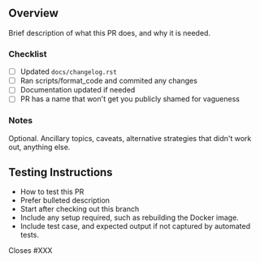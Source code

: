 ## Overview

Brief description of what this PR does, and why it is needed.

### Checklist

- [ ] Updated `docs/changelog.rst`
- [ ] Ran scripts/format_code and commited any changes
- [ ] Documentation updated if needed
- [ ] PR has a name that won't get you publicly shamed for vagueness

### Notes

Optional. Ancillary topics, caveats, alternative strategies that didn't work out, anything else.

## Testing Instructions

* How to test this PR
* Prefer bulleted description
* Start after checking out this branch
* Include any setup required, such as rebuilding the Docker image.
* Include test case, and expected output if not captured by automated tests.

Closes #XXX
